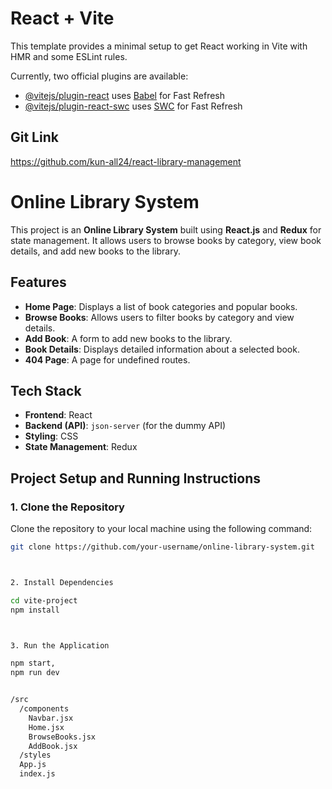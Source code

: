 # React + Vite

This template provides a minimal setup to get React working in Vite with HMR and some ESLint rules.

Currently, two official plugins are available:

- [@vitejs/plugin-react](https://github.com/vitejs/vite-plugin-react/blob/main/packages/plugin-react/README.md) uses [Babel](https://babeljs.io/) for Fast Refresh
- [@vitejs/plugin-react-swc](https://github.com/vitejs/vite-plugin-react-swc) uses [SWC](https://swc.rs/) for Fast Refresh


## Git Link
https://github.com/kun-all24/react-library-management 

# Online Library System

This project is an **Online Library System** built using **React.js** and **Redux** for state management. It allows users to browse books by category, view book details, and add new books to the library.


## Features
- **Home Page**: Displays a list of book categories and popular books.
- **Browse Books**: Allows users to filter books by category and view details.
- **Add Book**: A form to add new books to the library.
- **Book Details**: Displays detailed information about a selected book.
- **404 Page**: A page for undefined routes.


## **Tech Stack**
- **Frontend**: React
- **Backend (API)**: `json-server` (for the dummy API)
- **Styling**: CSS
- **State Management**: Redux


## Project Setup and Running Instructions

### 1. Clone the Repository 

Clone the repository to your local machine using the following command:

```bash
git clone https://github.com/your-username/online-library-system.git



2. Install Dependencies

cd vite-project
npm install



3. Run the Application

npm start,
npm run dev


/src
  /components       
    Navbar.jsx      
    Home.jsx        
    BrowseBooks.jsx 
    AddBook.jsx     
  /styles           
  App.js            
  index.js                     



